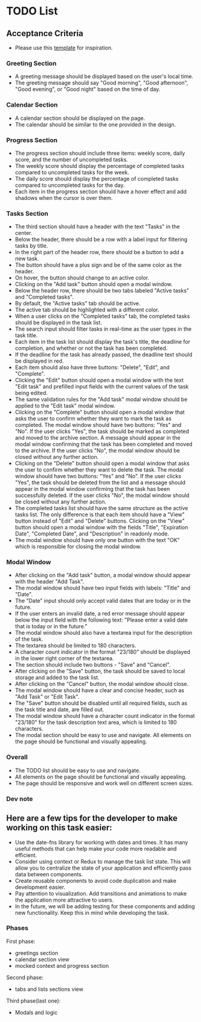 # TODO List

## Acceptance Criteria

- Please use this [template] for inspiration.

### Greeting Section

- A greeting message should be displayed based on the user's local time.
- The greeting message should say "Good morning", "Good afternoon", "Good evening", or "Good night" based on the time of day.

### Calendar Section

- A calendar section should be displayed on the page.
- The calendar should be similar to the one provided in the design.

### Progress Section

- The progress section should include three items: weekly score, daily score, and the number of uncompleted tasks.
- The weekly score should display the percentage of completed tasks compared to uncompleted tasks for the week.
- The daily score should display the percentage of completed tasks compared to uncompleted tasks for the day.
- Each item in the progress section should have a hover effect and add shadows when the cursor is over them.

### Tasks Section

- The third section should have a header with the text "Tasks" in the center.
- Below the header, there should be a row with a label input for filtering tasks by title.
- In the right part of the header row, there should be a button to add a new task.
- The button should have a plus sign and be of the same color as the header.
- On hover, the button should change to an active color.
- Clicking on the "Add task" button should open a modal window.
- Below the header row, there should be two tabs labeled "Active tasks" and "Completed tasks".
- By default, the "Active tasks" tab should be active.
- The active tab should be highlighted with a different color.
- When a user clicks on the "Completed tasks" tab, the completed tasks should be displayed in the task list.
- The search input should filter tasks in real-time as the user types in the task title.
- Each item in the task list should display the task's title, the deadline for completion, and whether or not the task has been completed.
- If the deadline for the task has already passed, the deadline text should be displayed in red.
- Each item should also have three buttons: "Delete", "Edit", and "Complete".
- Clicking the "Edit" button should open a modal window with the text "Edit task" and prefilled input fields with the current values of the task being edited.
- The same validation rules for the "Add task" modal window should be applied to the "Edit task" modal window.
- Clicking on the "Complete" button should open a modal window that asks the user to confirm whether they want to mark the task as completed. The modal window should have two buttons: "Yes" and "No". If the user clicks "Yes", the task should be marked as completed and moved to the archive section. A message should appear in the modal window confirming that the task has been completed and moved to the archive. If the user clicks "No", the modal window should be closed without any further action.
- Clicking on the "Delete" button should open a modal window that asks the user to confirm whether they want to delete the task. The modal window should have two buttons: "Yes" and "No". If the user clicks "Yes", the task should be deleted from the list and a message should appear in the modal window confirming that the task has been successfully deleted. If the user clicks "No", the modal window should be closed without any further action.
- The completed tasks list should have the same structure as the active tasks list. The only difference is that each item should have a "View" button instead of "Edit" and "Delete" buttons. Clicking on the "View" button should open a modal window with the fields "Title", "Expiration Date", "Completed Date", and "Description" in readonly mode.
- The modal window should have only one button with the text "OK" which is responsible for closing the modal window.

### Modal Window

- After clicking on the "Add task" button, a modal window should appear with the header "Add Task".
- The modal window should have two input fields with labels: "Title" and "Date".
- The "Date" input should only accept valid dates that are today or in the future.
- If the user enters an invalid date, a red error message should appear below the input field with the following text: "Please enter a valid date that is today or in the future."
- The modal window should also have a textarea input for the description of the task.
- The textarea should be limited to 180 characters.
- A character count indicator in the format "23/180" should be displayed in the lower right corner of the textarea.
- The section should include two buttons - "Save" and "Cancel".
- After clicking on the "Save" button, the task should be saved to local storage and added to the task list.
- After clicking on the "Cancel" button, the modal window should close.
- The modal window should have a clear and concise header, such as "Add Task" or "Edit Task".
- The "Save" button should be disabled until all required fields, such as the task title and date, are filled out.
- The modal window should have a character count indicator in the format "23/180" for the task description text area, which is limited to 180 characters.
- The modal section should be easy to use and navigate. All elements on the page should be functional and visually appealing.

### Overall

- The TODO list should be easy to use and navigate.
- All elements on the page should be functional and visually appealing.
- The page should be responsive and work well on different screen sizes.

### Dev note

## Here are a few tips for the developer to make working on this task easier:

- Use the date-fns library for working with dates and times. It has many useful methods that can help make your code more readable and efficient.
- Consider using context or Redux to manage the task list state. This will allow you to centralize the state of your application and efficiently pass data between components.
- Create reusable components to avoid code duplication and make development easier.
- Pay attention to visualization. Add transitions and animations to make the application more attractive to users.
- In the future, we will be adding testing for these components and adding new functionality. Keep this in mind while developing the task.

### Phases 

First phase: 
- greetings section 
- calendar section view 
- mocked context and progress section 

Second phase:
- tabs and lists sections view 

Third phase(last one): 
- Modals and logic 

[template]: <https://www.figma.com/community/file/1199461468787541244>
